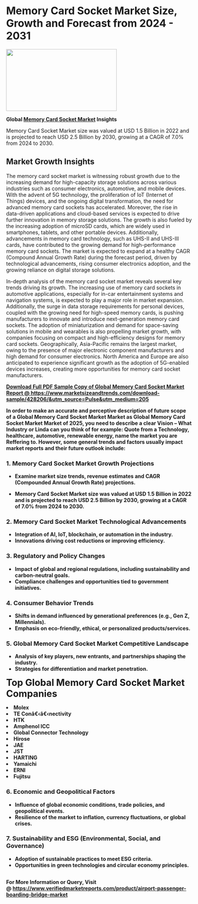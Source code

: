 <H1>Memory Card Socket Market Size, Growth and Forecast from 2024 - 2031</H1><img class="aligncenter size-medium wp-image-584254" src="https://thirdeyenews.in/wp-content/uploads/2024/09/Global-Market-Research-300x168.jpeg" alt="" width="300" height="168" /><p><strong>Global&nbsp;<a href="https://www.marketsizeandtrends.com/download-sample/428206/&amp;utm_source=Pulse&amp;utm_medium=205">Memory Card Socket Market</a> Insights</strong></p><p>Memory Card Socket Market size was valued at USD 1.5 Billion in 2022 and is projected to reach USD 2.5 Billion by 2030, growing at a CAGR of 7.0% from 2024 to 2030.</p><p><h2>Market Growth Insights</h2> <p>The memory card socket market is witnessing robust growth due to the increasing demand for high-capacity storage solutions across various industries such as consumer electronics, automotive, and mobile devices. With the advent of 5G technology, the proliferation of IoT (Internet of Things) devices, and the ongoing digital transformation, the need for advanced memory card sockets has accelerated. Moreover, the rise in data-driven applications and cloud-based services is expected to drive further innovation in memory storage solutions. The growth is also fueled by the increasing adoption of microSD cards, which are widely used in smartphones, tablets, and other portable devices. Additionally, advancements in memory card technology, such as UHS-II and UHS-III cards, have contributed to the growing demand for high-performance memory card sockets. The market is expected to expand at a healthy CAGR (Compound Annual Growth Rate) during the forecast period, driven by technological advancements, rising consumer electronics adoption, and the growing reliance on digital storage solutions.</p> <p><strong><a href="#"></a></strong></p> <p>In-depth analysis of the memory card socket market reveals several key trends driving its growth. The increasing use of memory card sockets in automotive applications, especially for in-car entertainment systems and navigation systems, is expected to play a major role in market expansion. Additionally, the surge in data storage requirements for personal devices, coupled with the growing need for high-speed memory cards, is pushing manufacturers to innovate and introduce next-generation memory card sockets. The adoption of miniaturization and demand for space-saving solutions in mobile and wearables is also propelling market growth, with companies focusing on compact and high-efficiency designs for memory card sockets. Geographically, Asia-Pacific remains the largest market, owing to the presence of major electronic component manufacturers and high demand for consumer electronics. North America and Europe are also anticipated to experience significant growth as the adoption of 5G-enabled devices increases, creating more opportunities for memory card socket manufacturers.</p> <p><strong><a href="#"></p><p><span class=""><strong>Download Full PDF Sample Copy of Global Memory Card Socket Market Report</strong> @ <a href="https://www.marketsizeandtrends.com/download-sample/428206/&amp;utm_source=Pulse&amp;utm_medium=205" target="_blank">https://www.marketsizeandtrends.com/download-sample/428206/&amp;utm_source=Pulse&amp;utm_medium=205</a></span></p><p>In order to make an accurate and perceptive description of future scope of a Global&nbsp;Memory Card Socket Market Market as Global&nbsp;Memory Card Socket Market Market of 2025, you need to describe a clear Vision &ndash; What Industry or Linda can you think of for example: Quote from a Technology, healthcare, automotive, renewable energy, name the market you are Reffering to. However, some general trends and factors usually impact market reports and their future outlook include:</p><h3>1.&nbsp;<strong>Memory Card Socket Market Growth Projections</strong></h3><ul><li>Examine market size trends, revenue estimates and CAGR (Compounded Annual Growth Rate) projections.</li><li><p>Memory Card Socket Market size was valued at USD 1.5 Billion in 2022 and is projected to reach USD 2.5 Billion by 2030, growing at a CAGR of 7.0% from 2024 to 2030.</p></li></ul><h3>2.&nbsp;<strong>Memory Card Socket Market Technological Advancements</strong></h3><ul><li>Integration of AI, IoT, blockchain, or automation in the industry.</li><li>Innovations driving cost reductions or improving efficiency.</li></ul><h3>3.&nbsp;<strong>Regulatory and Policy Changes</strong></h3><ul><li>Impact of global and regional regulations, including sustainability and carbon-neutral goals.</li><li>Compliance challenges and opportunities tied to government initiatives.</li></ul><h3>4.&nbsp;<strong>Consumer Behavior Trends</strong></h3><ul><li>Shifts in demand influenced by generational preferences (e.g., Gen Z, Millennials).</li><li>Emphasis on eco-friendly, ethical, or personalized products/services.</li></ul><h3>5.&nbsp;<strong>Global Memory Card Socket Market Competitive Landscape</strong></h3><ul><li>Analysis of key players, new entrants, and partnerships shaping the industry.</li><li>Strategies for differentiation and market penetration.</li></ul><p data-pm-slice="1 1 []"><span style="color: inherit; font-family: inherit; font-size: 25px;">Top Global Memory Card Socket Market Companies</span></p><div class="" data-test-id=""><p><li>Molex</li><li> TE Conâ€‹â€‹nectivity</li><li> HTK</li><li> Amphenol ICC</li><li> Global Connector Technology</li><li> Hirose</li><li> JAE</li><li> JST</li><li> HARTING</li><li> Yamaichi</li><li> ERNI</li><li> Fujitsu</li></p></div><h3>6.&nbsp;<strong>Economic and Geopolitical Factors</strong></h3><ul><li>Influence of global economic conditions, trade policies, and geopolitical events.</li><li>Resilience of the market to inflation, currency fluctuations, or global crises.</li></ul><h3>7.&nbsp;<strong>Sustainability and ESG (Environmental, Social, and Governance)</strong></h3><ul><li>Adoption of sustainable practices to meet ESG criteria.</li><li>Opportunities in green technologies and circular economy principles.</li></ul><h2><strong style="font-size: 14px;">For More Information or Query, Visit @&nbsp;</strong><a style="background-color: #ffffff; font-size: 14px;" href="https://www.marketsizeandtrends.com/report/memory-card-socket-market/" target="_blank">https://www.verifiedmarketreports.com/product/airport-passenger-boarding-bridge-market</a></h2>
